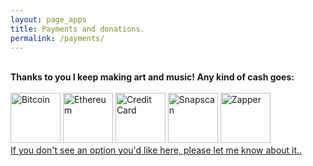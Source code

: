 ```yaml
---
layout: page_apps
title: Payments and donations.
permalink: /payments/
---
```


<!--<a>We are currently raising funds for a world tour to play our music far and wide, spreading the message of a healthy future for our planet. Why not send us some cash to help us achieve this goal? Your contribution will be wisely spent to create and perform music that inspires people to look inward and take action in their lives to co-create a living future. We accept Bitcoin, Ethereum, All traditional currencies, any other gifts and/or adventures around the world too. We look forward to playing in your town!</a>-->

<br>
<strong>Thanks to you I keep making art and music! Any kind of cash goes:</strong>
<br>
<br>
<a href="../bitcoin"><img src="../assets/img/currencyicons/bit.png" height="80vw" width="80vw" alt="Bitcoin"></a>
<a href="../ethereum"><img src="../assets/img/currencyicons/ether.png" height="80vw" width="80vw" alt="Ethereum"></a>
<a href="../creditcard"><img src="../assets/img/currencyicons/credit-cards-icon.png" height="80vw" width="80vw" alt="Credit Card"></a>
<a href="../snapscan"><img src="../assets/img/currencyicons/snapscan.png" height="80vw" width="80vw" alt="Snapscan"></a>
<a href="../zapper"><img src="../assets/img/currencyicons/zapper.jpg" height="80vw" width="80vw" alt="Zapper"></a>
<br>
<a href="/payments">If you don't see an option you'd like here, please let me know about it..</a>
<br>
<br>
<br>
